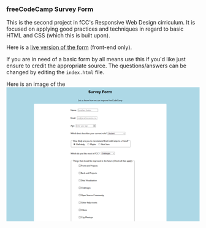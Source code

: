 ### freeCodeCamp Survey Form
This is the second project in fCC's Responsive Web Design cirriculum.  It is focused on applying good practices and techniques in regard to basic HTML and CSS (which this is built upon).  

Here is a [live version of the form](https://codepen.io/JS-goose/full/oQXeXr/) (front-end only).

If you are in need of a basic form by all means use this if you'd like just ensure to credit the appropriate source.  The questions/answers can be changed by editing the `index.html` file.  

Here is an image of the ![form](./images/preview.png)